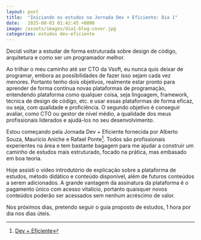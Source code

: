 ```yaml
---
layout: post
title:  "Iniciando os estudos na Jornada Dev + Eficiente: Dia 1"
date:   2025-08-03 01:42:45 +0000
image: /assets/images/dia1-blog-cover.jpg
categories: estudos dev-eficiente
---
```

Decidi voltar a estudar de forma estruturada sobre design de código, arquitetura e como ser um programador melhor.

Ao trilhar o meu caminho até ser CTO da Vsoft, eu nunca quis deixar de programar, embora as possibilidades de fazer isso sejam cada vez menores. Portanto tenho dois objetivos, realmente estar pronto para aprender de forma contínua novas plataformas de programação, entendendo plataforma como qualquer coisa, seja linguagem, framework, técnica de design de código, etc. e usar essas plataformas de forma eficaz, ou seja, com qualidade e proficiência. O segundo objetivo é conseguir avaliar, como CTO ou gestor de nível médio, a qualidade dos meus profissionais liderados e ajudá-los no seu desenvolvimento. 

Estou começando pela Jornada Dev + Eficiente fornecida por Alberto Souza, Maurício Aniche e Rafael Ponte[^1]. Todos são profissionais experientes na área e tem bastante bagagem para me ajudar a construir um caminho de estudos mais estruturado, focado na prática, mas embasado em boa teoria.

Hoje assisti o vídeo introdutório de explicação sobre a plataforma de estudos, método didático e conteúdo disponível, além de futuros conteúdos a serem adicionados. A grande vantagem da assinatura da plataforma é o pagamento único com acesso vitalício, portanto quaisquer novos conteúdos poderão ser acessados sem nenhum acréscimo de valor. 

Nos próximos dias, pretendo seguir o guia proposto de estudos, 1 hora por dia nos dias úteis.

[^1]: [Dev + Eficiente](https://deveficiente.com)